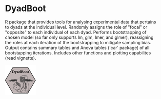 # DyadBoot

R package that provides tools for analysing experimental data that pertains to dyads at the individual level. Randomly assigns the role of "focal" or "opposite" to each individual of each dyad. Performs bootstrapping of chosen model (so far only supports lm, glm, lmer, and glmer), reassigning the roles at each iteration of the bootstrapping to mitigate sampling bias. Output contains summary tables and Anova tables ('car' package) of all bootstapping iterations. Includes other functions and plotting capabilites (read vignette).

<img src="./images/imageee.png" width="100" height="100">


